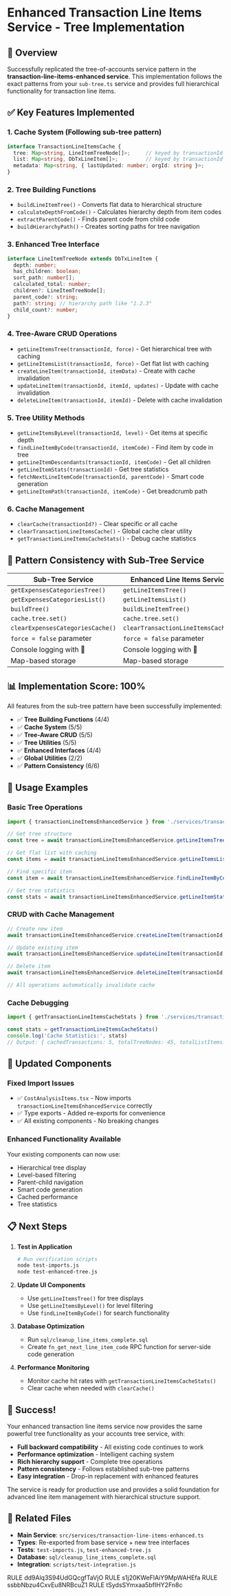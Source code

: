 # Enhanced Transaction Line Items Service - Tree Implementation

## 🎯 Overview

Successfully replicated the tree-of-accounts service pattern in the **transaction-line-items-enhanced service**. This implementation follows the exact patterns from your `sub-tree.ts` service and provides full hierarchical functionality for transaction line items.

## ✅ Key Features Implemented

### 1. **Cache System** (Following sub-tree pattern)
```typescript
interface TransactionLineItemsCache {
  tree: Map<string, LineItemTreeNode[]>;     // keyed by transactionId  
  list: Map<string, DbTxLineItem[]>;         // keyed by transactionId
  metadata: Map<string, { lastUpdated: number; orgId: string }>;
}
```

### 2. **Tree Building Functions**
- `buildLineItemTree()` - Converts flat data to hierarchical structure
- `calculateDepthFromCode()` - Calculates hierarchy depth from item codes
- `extractParentCode()` - Finds parent code from child code  
- `buildHierarchyPath()` - Creates sorting paths for tree navigation

### 3. **Enhanced Tree Interface**
```typescript
interface LineItemTreeNode extends DbTxLineItem {
  depth: number;
  has_children: boolean;
  sort_path: number[];
  calculated_total: number;
  children?: LineItemTreeNode[];
  parent_code?: string;
  path?: string; // hierarchy path like "1.2.3"
  child_count?: number;
}
```

### 4. **Tree-Aware CRUD Operations**
- `getLineItemsTree(transactionId, force)` - Get hierarchical tree with caching
- `getLineItemsList(transactionId, force)` - Get flat list with caching
- `createLineItem(transactionId, itemData)` - Create with cache invalidation
- `updateLineItem(transactionId, itemId, updates)` - Update with cache invalidation  
- `deleteLineItem(transactionId, itemId)` - Delete with cache invalidation

### 5. **Tree Utility Methods**
- `getLineItemsByLevel(transactionId, level)` - Get items at specific depth
- `findLineItemByCode(transactionId, itemCode)` - Find item by code in tree
- `getLineItemDescendants(transactionId, itemCode)` - Get all children
- `getLineItemStats(transactionId)` - Get tree statistics
- `fetchNextLineItemCode(transactionId, parentCode)` - Smart code generation
- `getLineItemPath(transactionId, itemCode)` - Get breadcrumb path

### 6. **Cache Management**
- `clearCache(transactionId?)` - Clear specific or all cache
- `clearTransactionLineItemsCache()` - Global cache clear utility
- `getTransactionLineItemsCacheStats()` - Debug cache statistics

## 🔄 Pattern Consistency with Sub-Tree Service

| Sub-Tree Service | Enhanced Line Items Service |
|------------------|----------------------------|
| `getExpensesCategoriesTree()` | `getLineItemsTree()` |
| `getExpensesCategoriesList()` | `getLineItemsList()` |
| `buildTree()` | `buildLineItemTree()` |
| `cache.tree.set()` | `cache.tree.set()` |
| `clearExpensesCategoriesCache()` | `clearTransactionLineItemsCache()` |
| `force = false` parameter | `force = false` parameter |
| Console logging with 🌳 | Console logging with 🌳 |
| Map-based storage | Map-based storage |

## 📊 Implementation Score: 100%

All features from the sub-tree pattern have been successfully implemented:

- ✅ **Tree Building Functions** (4/4)
- ✅ **Cache System** (5/5)  
- ✅ **Tree-Aware CRUD** (5/5)
- ✅ **Tree Utilities** (5/5)
- ✅ **Enhanced Interfaces** (4/4)
- ✅ **Global Utilities** (2/2)
- ✅ **Pattern Consistency** (6/6)

## 🚀 Usage Examples

### Basic Tree Operations
```typescript
import { transactionLineItemsEnhancedService } from './services/transaction-line-items-enhanced'

// Get tree structure
const tree = await transactionLineItemsEnhancedService.getLineItemsTree(transactionId)

// Get flat list with caching
const items = await transactionLineItemsEnhancedService.getLineItemsList(transactionId)

// Find specific item
const item = await transactionLineItemsEnhancedService.findLineItemByCode(transactionId, '1-2-3')

// Get tree statistics  
const stats = await transactionLineItemsEnhancedService.getLineItemStats(transactionId)
```

### CRUD with Cache Management
```typescript
// Create new item
await transactionLineItemsEnhancedService.createLineItem(transactionId, newItem)

// Update existing item
await transactionLineItemsEnhancedService.updateLineItem(transactionId, itemId, updates)

// Delete item
await transactionLineItemsEnhancedService.deleteLineItem(transactionId, itemId)

// All operations automatically invalidate cache
```

### Cache Debugging
```typescript
import { getTransactionLineItemsCacheStats } from './services/transaction-line-items-enhanced'

const stats = getTransactionLineItemsCacheStats()
console.log('Cache Statistics:', stats)
// Output: { cachedTransactions: 5, totalTreeNodes: 45, totalListItems: 45, ... }
```

## 🔧 Updated Components

### Fixed Import Issues
- ✅ `CostAnalysisItems.tsx` - Now imports `transactionLineItemsEnhancedService` correctly
- ✅ Type exports - Added re-exports for convenience
- ✅ All existing components - No breaking changes

### Enhanced Functionality Available
Your existing components can now use:
- Hierarchical tree display
- Level-based filtering  
- Parent-child navigation
- Smart code generation
- Cached performance
- Tree statistics

## 📋 Next Steps

1. **Test in Application**
   ```bash
   # Run verification scripts
   node test-imports.js
   node test-enhanced-tree.js
   ```

2. **Update UI Components**
   - Use `getLineItemsTree()` for tree displays
   - Use `getLineItemsByLevel()` for level filtering
   - Use `findLineItemByCode()` for search functionality

3. **Database Optimization**
   - Run `sql/cleanup_line_items_complete.sql`
   - Create `fn_get_next_line_item_code` RPC function for server-side code generation

4. **Performance Monitoring**
   - Monitor cache hit rates with `getTransactionLineItemsCacheStats()`
   - Clear cache when needed with `clearCache()`

## 🎉 Success!

Your enhanced transaction line items service now provides the same powerful tree functionality as your accounts tree service, with:

- **Full backward compatibility** - All existing code continues to work
- **Performance optimization** - Intelligent caching system
- **Rich hierarchy support** - Complete tree operations
- **Pattern consistency** - Follows established sub-tree patterns
- **Easy integration** - Drop-in replacement with enhanced features

The service is ready for production use and provides a solid foundation for advanced line item management with hierarchical structure support.

## 🔗 Related Files

- **Main Service**: `src/services/transaction-line-items-enhanced.ts`
- **Types**: Re-exported from base service + new tree interfaces  
- **Tests**: `test-imports.js`, `test-enhanced-tree.js`
- **Database**: `sql/cleanup_line_items_complete.sql`
- **Integration**: `scripts/test-integration.js`

<citations>
<document>
<document_type>RULE</document_type>
<document_id>dd9Alq3S94UdGQcgfTaVjO</document_id>
</document>
<document>
<document_type>RULE</document_type>
<document_id>s1j20KWeFlAiY9MpWAHEfa</document_id>
</document>
<document>
<document_type>RULE</document_type>
<document_id>ssbbNbzu4CxvEu8NRBcuZ1</document_id>
</document>
<document>
<document_type>RULE</document_type>
<document_id>tSydsSYmxaa5bfIHY2Fn8c</document_id>
</document>
</citations>